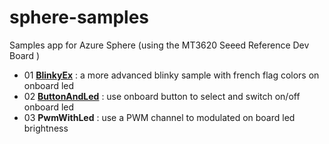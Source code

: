 # sphere-samples
Samples app for Azure Sphere (using the MT3620 Seeed Reference Dev Board )

* 01 __[BlinkyEx](BlinkyEx/)__ : a more advanced blinky sample with french flag colors on onboard led
* 02 __[ButtonAndLed](ButtonAndLed/)__ : use onboard button to select and switch on/off onboard led
* 03 __PwmWithLed__ : use a PWM channel to modulated on board led brightness
